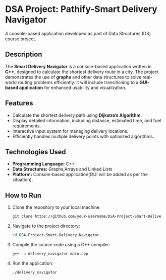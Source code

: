 
# DSA Project: Pathify-Smart Delivery Navigator

A console-based application developed as part of Data Structures (DS) course project.

## Description

The **Smart Delivery Navigator** is a console-based application written in **C++**, designed to calculate the shortest delivery route in a city. The project demonstrates the use of **graphs** and other data structures to solve real-world routing problems efficiently. It will include transitioning to a **GUI-based application** for enhanced usability and visualization.

## Features

- Calculate the shortest delivery path using **Dijkstra’s Algorithm**.
- Display detailed information, including distance, estimated time, and fuel requirements.
- Interactive input system for managing delivery locations.
- Efficiently handles multiple delivery points with optimized algorithms.

## Technologies Used

- **Programming Language:** C++
- **Data Structures:** Graphs,Arrays and Linked Lists
- **Platform:** Console-based application(GUI will be added as per the situation).

## How to Run

1. Clone the repository to your local machine:
    ```sh
    git clone https://github.com/your-username/DSA-Project-Smart-Delivery-Navigator.git
    ```
2. Navigate to the project directory:
    ```sh
    cd DSA-Project-Smart-Delivery-Navigator
    ```
3. Compile the source code using a C++ compiler:
    ```sh
    g++ -o delivery_navigator main.cpp
    ```
4. Run the application:
    ```sh
    ./delivery_navigator
    ```




